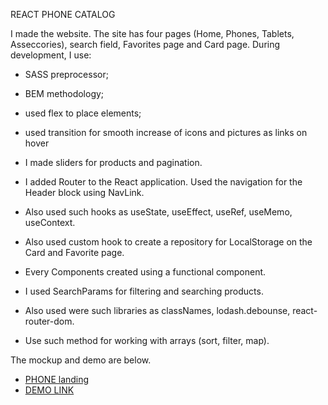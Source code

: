 REACT PHONE CATALOG

I made the website. The site has four pages (Home, Phones, Tablets, Asseccories),
search field, Favorites page and Card page. 
During development, I use:
  - SASS preprocessor;
  - BEM methodology;
  - used flex to place elements;
  - used transition for smooth increase of icons and pictures as links on hover
    
- I made sliders for products and pagination.
- I added Router to the React application. Used the navigation for the Header block using NavLink.
- Also used such hooks as useState, useEffect, useRef, useMemo, useContext.
- Also used custom hook to create a repository for LocalStorage on the Card and Favorite page.
  
- Every Components created using a functional component.
- I used SearchParams for filtering and searching products.
- Also used were such libraries as classNames, lodash.debounse, react-router-dom.
- Use such method for working with arrays (sort, filter, map).

The mockup and demo are below.
- [PHONE landing](https://www.figma.com/file/uEetgWenSRxk9jgiym6Yzp/Phone-catalog-redesign?node-id=1%3A2)
- [DEMO LINK](https://Marinakyrychynska.github.io/React_phone_catalog/)
